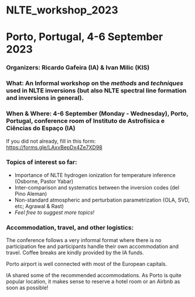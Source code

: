 # NLTE_workshop_2023

# Porto, Portugal, 4-6 September 2023 

### Organizers: Ricardo Gafeira (IA) & Ivan Milic (KIS) 

### What: An Informal workshop on the *methods* and *techniques* used in NLTE inversions (but also NLTE spectral line formation and inversions in general). 

### When & Where: 4-6 September (Monday - Wednesday), Porto, Portugal, conference room of Instituto de Astrofísica e Ciências do Espaço (IA)

If you did not already, fill in this form: https://forms.gle/LAxvBepDx4Ze7XD98

### Topics of interest so far: 

- Importance of NLTE hydrogen ionization for temperature inference (Osborne, Pastor Yabar)
- Inter-comparison and systematics between the inversion codes (del Pino Aleman)
- Non-standard atmospheric and perturbation parametrization (OLA, SVD, etc; Agrawal & Rast)
- *Feel free to suggest more topics!*

### Accommodation, travel, and other logistics:

The conference follows a very informal format where there is no participation fee and participants handle their own accommodation and travel. Coffee breaks are kindly provided by the IA funds. 

Porto airport is well connected with most of the European capitals. 

IA shared some of the recommended accommodations. As Porto is quite popular location, it makes sense to reserve a hotel room or an Airbnb as soon as possible! 


